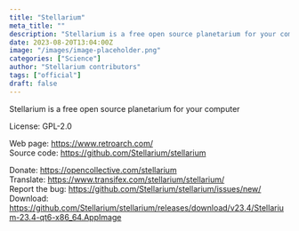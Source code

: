 ```yaml
---
title: "Stellarium"
meta_title: ""
description: "Stellarium is a free open source planetarium for your computer."
date: 2023-08-20T13:04:00Z
image: "/images/image-placeholder.png"
categories: ["Science"]
author: "Stellarium contributors"
tags: ["official"]
draft: false
---
```


Stellarium is a free open source planetarium for your computer

License: GPL-2.0

Web page: https://www.retroarch.com/  
Source code: https://github.com/Stellarium/stellarium

Donate: https://opencollective.com/stellarium  
Translate: https://www.transifex.com/stellarium/stellarium/  
Report the bug: https://github.com/Stellarium/stellarium/issues/new/  
Download: https://github.com/Stellarium/stellarium/releases/download/v23.4/Stellarium-23.4-qt6-x86_64.AppImage
